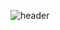 ![header](https://capsule-render.vercel.app/api?type=wave&color=98B485&height=330&section=footer&text=LeeMinHyeong&fontSize=90&fontColor=19270F&fontAlignY=20)
